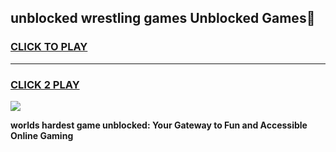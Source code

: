 
## unblocked wrestling games Unblocked Games👋
<h3>
<a href="https://premium.freeplayer.one?title=unblocked_wrestling_games&ref=16F">CLICK TO PLAY</a></h3>
<hr>

<h3>
<a href="https://premium.freeplayer.one?title=unblocked_wrestling_games&ref=16F">CLICK 2 PLAY</a>
  
</h3>

<a href="https://premium.freeplayer.one?title=unblocked_wrestling_games&ref=16F/"><img src="https://clearcache.store/games.png"></a>


**worlds hardest game unblocked: Your Gateway to Fun and Accessible Online Gaming**
